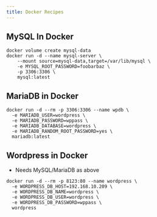 ```yaml
---
title: Docker Recipes
---
```


## MySQL In Docker

```
docker volume create mysql-data
docker run -d --name mysql-server \
    --mount source=mysql-data,target=/var/lib/mysql \
    -e MYSQL_ROOT_PASSWORD=foobarbaz \
    -p 3306:3306 \
    mysql:latest
```

## MariaDB in Docker

```
docker run -d --rm -p 3306:3306 --name wpdb \
  -e MARIADB_USER=wordpress \
  -e MARIADB_PASSWORD=wppass \
  -e MARIADB_DATABASE=wordpress \
  -e MARIADB_RANDOM_ROOT_PASSWORD=yes \
  mariadb:latest
```

## Wordpress in Docker

* Needs MySQL/MariaDB as above

```
docker run -d --rm -p 8123:80 --name wordpress \
  -e WORDPRESS_DB_HOST=192.168.10.209 \
  -e WORDPRESS_DB_NAME=wordpress \
  -e WORDPRESS_DB_USER=wordpress \
  -e WORDPRESS_DB_PASSWORD=wppass \
  wordpress
```
